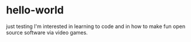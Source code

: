 # hello-world
just testing
I'm interested in learning to code and in how to make fun open source software via video games.
